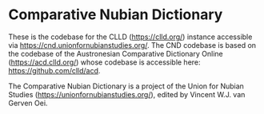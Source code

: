 # Comparative Nubian Dictionary

These is the codebase for the CLLD (https://clld.org/) instance accessible via https://cnd.unionfornubianstudies.org/. The CND codebase is based on the codebase of the Austronesian Comparative Dictionary Online (https://acd.clld.org/) whose codebase is accessible here: https://github.com/clld/acd.

The Comparative Nubian Dictionary is a project of the Union for Nubian Studies (https://unionfornubianstudies.org/), edited by Vincent W.J. van Gerven Oei.
